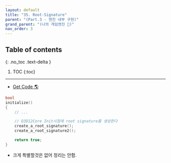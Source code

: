 ```yaml
---
layout: default
title: "35. Root-Signature"
parent: "(Part.3 - 엔진 내부 구현)"
grand_parent: "(나의 게임엔진 🎲)"
nav_order: 3
---
```


## Table of contents
{: .no_toc .text-delta }

1. TOC
{:toc}

---

* [Get Code 🌎](https://github.com/Arthur880708/ArthurDX12GameEngine/commit/b0d6f1c83eedfaa162dce9cfddf6bc94153ac3c1)


```cpp
bool
initialize()
{
    // ...

    // D3D12Core Init시점에 root signature를 생성한다
    create_a_root_signature();
    create_a_root_signature2();

    return true;
}
```

* 크게 특별할것은 없어 정리는 안함.